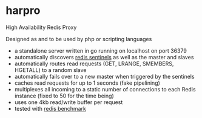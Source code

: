harpro
======

High Availability Redis Proxy

Designed as  and to be used by php or scripting languages

* a standalone server written in go running on localhost on port 36379
* automatically discovers [redis sentinels](http://redis.io/topics/sentinel) as well as the master and slaves
* automatically routes read requests (GET, LRANGE, SMEMBERS, HGETALL) to a random slave
* automatically fails over to a new master when triggered by the sentinels
* caches read requests for up to 1 seconds (fake pipelining)
* multiplexes all incoming to a static number of connections to each Redis instance (fixed to 50 for the time being)
* uses one 4kb read/write buffer per request
* tested with [redis benchmark](http://redis.io/topics/benchmarks)
